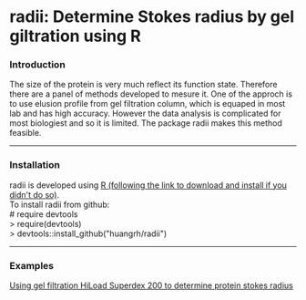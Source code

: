 # radii: Determine Stokes radius by gel giltration using R


### Introduction

The size of the protein is very much reflect its function state. Therefore there are a panel of methods developed to mesure it. One of the approch is to use elusion profile from gel filtration column, which is equaped in most lab and has high accuracy. However the data analysis is complicated for most biologiest and so it is limited. The package radii makes this method feasible. 

-----
### Installation

radii is developed using [R (following the link to download and install if you didn't do so)](https://cran.r-project.org/).   
To install radii from github:    
  \# require devtools  
  \> require(devtools)  
  \> devtools::install_github("huangrh/radii")
  
-----
### Examples    

[Using gel filtration HiLoad Superdex 200 to determine protein stokes radius](https://github.com/huangrh/radii/blob/master/vignettes/Example_StokesRadiusAnalysis.pdf)
